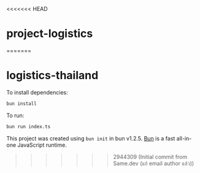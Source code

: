 <<<<<<< HEAD
# project-logistics
=======
# logistics-thailand

To install dependencies:

```bash
bun install
```

To run:

```bash
bun run index.ts
```

This project was created using `bun init` in bun v1.2.5. [Bun](https://bun.sh) is a fast all-in-one JavaScript runtime.
>>>>>>> 2944309 (Initial commit from Same.dev (แก้ email author แล้ว))
